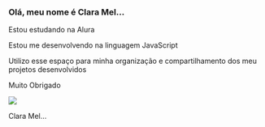 ### Olá, meu nome é Clara Mel...

Estou estudando na Alura

Estou me desenvolvendo na linguagem JavaScript

Utilizo esse espaço para minha organização e compartilhamento dos meu projetos desenvolvidos

Muito Obrigado

![](https://media.tenor.com/SXHPULQhzcgAAAAM/barbanne-hams4anne.gif)

Clara Mel...
